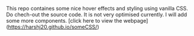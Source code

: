 This repo containes some nice hover effects and styling using vanilla CSS. Do  chech-out the source code. It is not very optimised currently. I will add some more components.
[click here to view the webpage] (https://harshj20.github.io/someCSS/)

